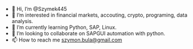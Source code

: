 - 👋 Hi, I’m @Szymek445
- 👀 I’m interested in financial markets, accouting, crypto, programing, data analysis. 
- 🌱 I’m currently learning Python, SAP, Linux.
- 💞️ I’m looking to collaborate on SAPGUI automation with python. 
- 📫 How to reach me szymon.bula@gmail.com

<!---
Szymek445/Szymek445 is a ✨ special ✨ repository because its `README.md` (this file) appears on your GitHub profile.
You can click the Preview link to take a look at your changes.
--->
